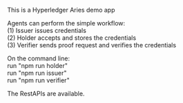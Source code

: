 This is a Hyperledger Aries demo app 

Agents can perform the simple workflow:  
(1) Issuer issues credentials  
(2) Holder accepts and stores the credentials  
(3) Verifier sends proof request and verifies the credentials  

On the command line:   
run "npm run holder"  
run "npm run issuer"  
run "npm run verifier"  

The RestAPIs are available.  
